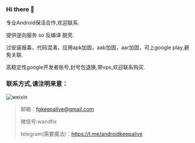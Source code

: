 ### Hi there 👋

专业Android保活合作,欢迎联系.

提供逆向服务 so 反编译 脱壳.

过安装报毒，代码混淆，应用apk加固，aab加固，aar加固，可上google play,避免关联.

高稳定性google开发者账号,封号包退换,带vps,欢迎联系购买.

### 联系方式,请注明来意：

![weixin](https://github.com/fgkeepalive/AndroidKeepAlive/blob/main/wx.jpg)

> 邮箱：fgkeepalive@gmail.com
> 
> 微信号:wandfix
> 
> telegram(需要魔法)：https://t.me/androidkeepalive
